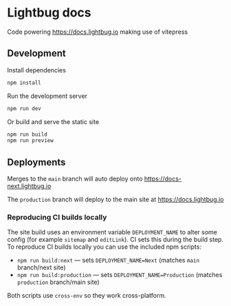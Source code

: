 # Lightbug docs

Code powering https://docs.lightbug.io making use of vitepress

## Development

Install dependencies

```bash
npm install
```

Run the development server

```bash
npm run dev
```

Or build and serve the static site

```bash
npm run build
npm run preview
```

## Deployments

Merges to the `main` branch will auto deploy onto https://docs-next.lightbug.io

The `production` branch will deploy to the main site at https://docs.lightbug.io

### Reproducing CI builds locally

The site build uses an environment variable `DEPLOYMENT_NAME` to alter some config (for example `sitemap` and `editLink`). CI sets this during the build step. To reproduce CI builds locally you can use the included npm scripts:

- `npm run build:next` — sets `DEPLOYMENT_NAME=Next` (matches `main` branch/next site)
- `npm run build:production` — sets `DEPLOYMENT_NAME=Production` (matches `production` branch/main site)

Both scripts use `cross-env` so they work cross-platform.
